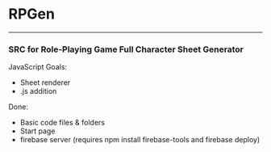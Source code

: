 # RPGen
***
### SRC for Role-Playing Game Full Character Sheet Generator

JavaScript Goals:
* Sheet renderer
* .js addition

Done:
* Basic code files & folders
* Start page
* firebase server (requires npm install firebase-tools and firebase deploy)
